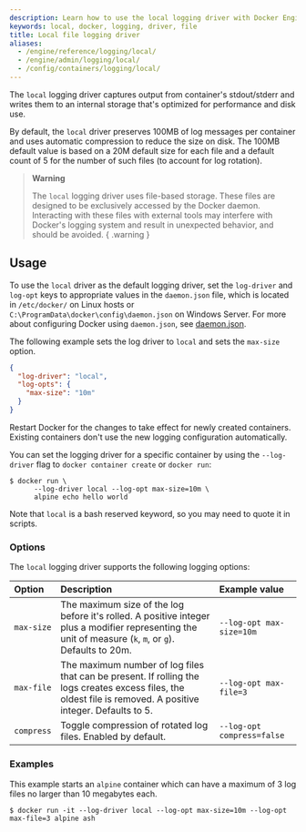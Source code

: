 ```yaml
---
description: Learn how to use the local logging driver with Docker Engine
keywords: local, docker, logging, driver, file
title: Local file logging driver
aliases:
  - /engine/reference/logging/local/
  - /engine/admin/logging/local/
  - /config/containers/logging/local/
---
```


The `local` logging driver captures output from container's stdout/stderr and
writes them to an internal storage that's optimized for performance and disk
use.

By default, the `local` driver preserves 100MB of log messages per container and
uses automatic compression to reduce the size on disk. The 100MB default value is based on a 20M default size
for each file and a default count of 5 for the number of such files (to account for log rotation).

> **Warning**
>
> The `local` logging driver uses file-based storage. These files are designed
> to be exclusively accessed by the Docker daemon. Interacting with these files
> with external tools may interfere with Docker's logging system and result in
> unexpected behavior, and should be avoided.
{ .warning }

## Usage

To use the `local` driver as the default logging driver, set the `log-driver`
and `log-opt` keys to appropriate values in the `daemon.json` file, which is
located in `/etc/docker/` on Linux hosts or
`C:\ProgramData\docker\config\daemon.json` on Windows Server. For more about
configuring Docker using `daemon.json`, see
[daemon.json](../../../reference/cli/dockerd.md#daemon-configuration-file).

The following example sets the log driver to `local` and sets the `max-size`
option.

```json
{
  "log-driver": "local",
  "log-opts": {
    "max-size": "10m"
  }
}
```

Restart Docker for the changes to take effect for newly created containers.
Existing containers don't use the new logging configuration automatically.

You can set the logging driver for a specific container by using the
`--log-driver` flag to `docker container create` or `docker run`:

```console
$ docker run \
      --log-driver local --log-opt max-size=10m \
      alpine echo hello world
```

Note that `local` is a bash reserved keyword, so you may need to quote it in scripts.

### Options

The `local` logging driver supports the following logging options:

| Option     | Description                                                                                                                                                   | Example value              |
| :--------- | :------------------------------------------------------------------------------------------------------------------------------------------------------------ | :------------------------- |
| `max-size` | The maximum size of the log before it's rolled. A positive integer plus a modifier representing the unit of measure (`k`, `m`, or `g`). Defaults to 20m.      | `--log-opt max-size=10m`   |
| `max-file` | The maximum number of log files that can be present. If rolling the logs creates excess files, the oldest file is removed. A positive integer. Defaults to 5. | `--log-opt max-file=3`     |
| `compress` | Toggle compression of rotated log files. Enabled by default.                                                                                                  | `--log-opt compress=false` |

### Examples

This example starts an `alpine` container which can have a maximum of 3 log
files no larger than 10 megabytes each.

```console
$ docker run -it --log-driver local --log-opt max-size=10m --log-opt max-file=3 alpine ash
```
